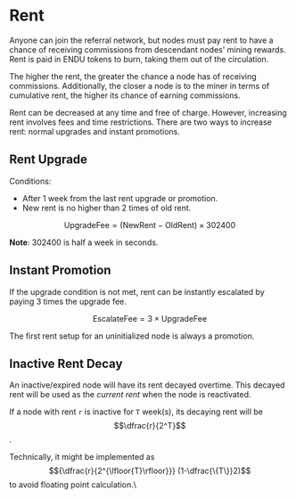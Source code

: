 # Rent

Anyone can join the referral network, but nodes must pay rent to have a chance of receiving commissions from descendant nodes' mining rewards. Rent is paid in ENDU tokens to burn, taking them out of the circulation.

The higher the rent, the greater the chance a node has of receiving commissions. Additionally, the closer a node is to the miner in terms of cumulative rent, the higher its chance of earning commissions.

Rent can be decreased at any time and free of charge. However, increasing rent involves fees and time restrictions. There are two ways to increase rent: normal upgrades and instant promotions.

## **Rent Upgrade**

Conditions:

* After 1 week from the last rent upgrade or promotion.
* New rent is no higher than 2 times of old rent.

$$\text{UpgradeFee}=(\text{NewRent}−\text{OldRent})×302400$$

**Note**: 302400 is half a week in seconds.

## Instant Promotion

If the upgrade condition is not met, rent can be instantly escalated by paying 3 times the upgrade fee.

$$\text{EscalateFee}=3 \times\text{UpgradeFee}$$

The first rent setup for an uninitialized node is always a promotion.

## **Inactive Rent Decay**

An inactive/expired node will have its rent decayed overtime. This decayed rent will be used as the _current rent_ when the node is reactivated.

If a node with rent `r` is inactive for `T` week(s), its decaying rent will be $$\dfrac{r}{2^T}$$.

Technically, it might be implemented as $${\dfrac{r}{2^{\lfloor{T}\rfloor}}} (1-\dfrac{\{T\}}2)$$ to avoid floating point calculation.\\
